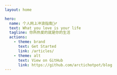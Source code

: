```yaml
---
layout: home

hero:
  name: 个人网上冲浪指南🏄‍♂️
  text: What you love is your life
  tagline: 你所热爱的就是你的生活
  actions:
    - theme: brand
      text: Get Started
      link: /articles/
    - theme: alt
      text: View on GitHub
      link: https://github.com/arctichotpot/blog
---
```

